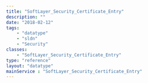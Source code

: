 ```yaml
---
title: "SoftLayer_Security_Certificate_Entry"
description: ""
date: "2018-02-12"
tags:
    - "datatype"
    - "sldn"
    - "Security"
classes:
    - "SoftLayer_Security_Certificate_Entry"
type: "reference"
layout: "datatype"
mainService : "SoftLayer_Security_Certificate_Entry"
---
```

